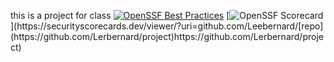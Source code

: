 this is a project for class
[![OpenSSF Best Practices](https://www.bestpractices.dev/projects/8492/badge)](https://www.bestpractices.dev/projects/8492)
[![OpenSSF Scorecard](https://api.securityscorecards.dev/projects/github.com/Leebernard/{[repo](https://github.com/Lerbernard/project)/badge)](https://securityscorecards.dev/viewer/?uri=github.com/Leebernard/[repo](https://github.com/Lerbernard/project)https://github.com/Lerbernard/project)
